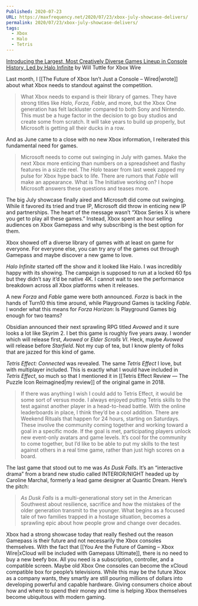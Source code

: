```yaml
---
Published: 2020-07-23
URL: https://maxfrequency.net/2020/07/23/xbox-july-showcase-delivers/
permalink: 2020/07/23/xbox-july-showcase-delivers/
tags:
  - Xbox
  - Halo
  - Tetris
---
```

[Introducing the Largest, Most Creatively Diverse Games Lineup in Console History, Led by Halo Infinite](https://news.xbox.com/en-us/2020/07/23/xbox-games-showcase-news-and-announcements/) by Will Tuttle for Xbox Wire

Last month, I [[The Future of Xbox Isn’t Just a Console – Wired|wrote]] about what Xbox needs to standout against the competition.

> What Xbox needs to expand is their library of games. They have strong titles like *Halo, Forza, Fable*, and more, but the Xbox One generation has felt lackluster compared to both Sony and Nintendo. This must be a huge factor in the decision to go buy studios and create some from scratch. It will take years to build up properly, but Microsoft is getting all their ducks in a row.

And as June came to a close with no new Xbox information, I reiterated this fundamental need for games.

> Microsoft needs to come out swinging in July with games. Make the next Xbox more enticing than numbers on a spreadsheet and flashy features in a sizzle reel. The *Halo* teaser from last week zapped my pulse for Xbox hype back to life. There are rumors that *Fable* will make an appearance. What is The Initiative working on? I hope Microsoft answers these questions and teases more.

The big July showcase finally aired and Microsoft did come out swinging. While it favored its tried and true IP, Microsoft did throw in enticing new IP and partnerships. The heart of the message wasn’t “Xbox Series X is where you get to play all these games.” Instead, Xbox spent an hour selling audiences on Xbox Gamepass and why subscribing is the best option for them.

Xbox showed off a diverse library of games with at least on game for everyone. For everyone else, you can try any of the games out through Gamepass and maybe discover a new game to love.

*Halo Infinite* started off the show and it looked like Halo. I was incredibly happy with its showing. The campaign is supposed to run at a locked 60 fps but they didn’t say it’d be native 4K. I cannot wait to see the performance breakdown across all Xbox platforms when it releases.

A new *Forza* and *Fable* game were both announced. *Forza* is back in the hands of Turn10 this time around, while Playground Games is tackling *Fable*. I wonder what this means for *Forza Horizon*: Is Playground Games big enough for two teams?

Obsidian announced their next sprawling RPG titled *Avowed* and it sure looks a lot like Skyrim 2. I bet this game is roughly five years away. I wonder which will release first, *Avowed* or *Elder Scrolls VI*. Heck, maybe *Avowed* will release before *Starfield*. Not my cup of tea, but I know plenty of folks that are jazzed for this kind of game.

*Tetris Effect: Connected* was revealed. The same *Tetris Effect* I love, but with multiplayer included. This is exactly what I would have included in *Tetris Effect*, so much so that I mentioned it in [[Tetris Effect Review — The Puzzle Icon Reimagined|my review]] of the original game in 2018.

> If there was anything I wish I could add to Tetris Effect, it would be some sort of versus mode. I always enjoyed putting Tetris skills to the test against another player in a head-to-head battle. With the online leaderboards in place, I think they’d be a cool addition. There are Weekend Rituals that happen for 24 hours, starting on Saturdays. These involve the community coming together and working toward a goal in a specific mode. If the goal is met, participating players unlock new event-only avatars and game levels. It’s cool for the community to come together, but I’d like to be able to put my skills to the test against others in a real time game, rather than just high scores on a board.

The last game that stood out to me was *As Dusk Falls*. It’s an “interactive drama” from a brand new studio called INTERIOR/NIGHT headed up by Caroline Marchal, formerly a lead game designer at Quantic Dream. Here’s the pitch:

> *As Dusk Falls* is a multi-generational story set in the American Southwest about resilience, sacrifice and how the mistakes of the older generation transmit to the younger. What begins as a focused tale of two families trapped in a hostage situation, becomes a sprawling epic about how people grow and change over decades.

Xbox had a strong showcase today that really fleshed out the reason Gamepass is their future and not necessarily the Xbox consoles themselves. With the fact that  [[You Are the Future of Gaming – Xbox Wire|xCloud will be included with Gamepass Ultimate]], there is no need to buy a new beefy box. All you need is a subscription, controller, and a compatible screen. Maybe old Xbox One consoles can become the xCloud compatible box for people’s televisions. While this may be the future Xbox as a company wants, they smartly are still pouring millions of dollars into developing powerful and capable hardware. Giving consumers choice about how and where to spend their money and time is helping Xbox themselves become ubiquitous with modern gaming.